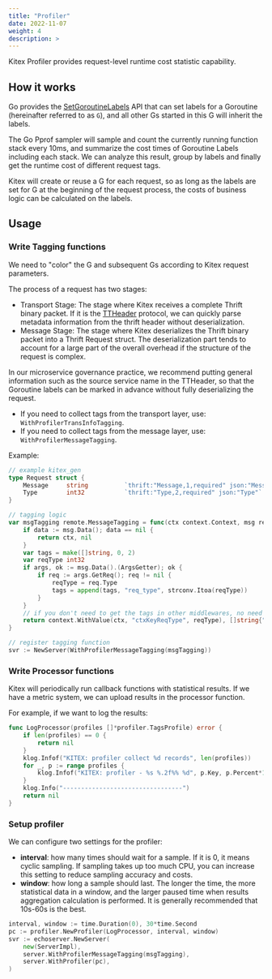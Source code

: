```yaml
---
title: "Profiler"
date: 2022-11-07
weight: 4
description: >
---
```


Kitex Profiler provides request-level runtime cost statistic capability.

## How it works

Go provides the [SetGoroutineLabels](https://pkg.go.dev/runtime/pprof#SetGoroutineLabels) API that can set labels for a Goroutine (hereinafter referred to as `G`), and all other Gs started in this G will inherit the labels.

The Go Pprof sampler will sample and count the currently running function stack every 10ms, and summarize the cost times of Goroutine Labels including each stack. We can analyze this result, group by labels and finally get the runtime cost of different request tags.

Kitex will create or reuse a G for each request, so as long as the labels are set for G at the beginning of the request process, the costs of business logic can be calculated on the labels.

## Usage

### Write Tagging functions

We need to "color" the G and subsequent Gs according to Kitex request parameters.

The process of a request has two stages:

- Transport Stage: The stage where Kitex receives a complete Thrift binary packet. If it is the [TTHeader](https://www.cloudwego.io/docs/kitex/reference/transport_protocol_ttheader/) protocol, we can quickly parse metadata information from the thrift header without deserialization.
- Message Stage: The stage where Kitex deserializes the Thrift binary packet into a Thrift Request struct. The deserialization part tends to account for a large part of the overall overhead if the structure of the request is complex.

In our microservice governance practice, we recommend putting general information such as the source service name in the TTHeader, so that the Goroutine labels can be marked in advance without fully deserializing the request.

- If you need to collect tags from the transport layer, use: `WithProfilerTransInfoTagging`.
- If you need to collect tags from the message layer, use: `WithProfilerMessageTagging`.

Example:

```go
// example kitex_gen
type Request struct {
	Message     string          `thrift:"Message,1,required" json:"Message"`
	Type        int32           `thrift:"Type,2,required" json:"Type"`
}

// tagging logic
var msgTagging remote.MessageTagging = func(ctx context.Context, msg remote.Message) (context.Context, []string) {
	if data := msg.Data(); data == nil {
		return ctx, nil
	}
	var tags = make([]string, 0, 2)
	var reqType int32
	if args, ok := msg.Data().(ArgsGetter); ok {
		if req := args.GetReq(); req != nil {
			reqType = req.Type
			tags = append(tags, "req_type", strconv.Itoa(reqType))
		}
	}
	// if you don't need to get the tags in other middlewares, no need to change ctx
	return context.WithValue(ctx, "ctxKeyReqType", reqType), []string{"req_type", strconv.Itoa(reqType)}
}

// register tagging function
svr := NewServer(WithProfilerMessageTagging(msgTagging))
```

### Write Processor functions

Kitex will periodically run callback functions with statistical results. If we have a metric system, we can upload results in the processor function. 

For example, if we want to log the results:

```go
func LogProcessor(profiles []*profiler.TagsProfile) error {
	if len(profiles) == 0 {
		return nil
	}
	klog.Infof("KITEX: profiler collect %d records", len(profiles))
	for _, p := range profiles {
		klog.Infof("KITEX: profiler - %s %.2f%% %d", p.Key, p.Percent*100, p.Value)
	}
	klog.Info("---------------------------------")
	return nil
}
```

### Setup profiler

We can configure two settings for the profiler:

- **interval**: how many times should wait for a sample. If it is 0, it means cyclic sampling. If sampling takes up too much CPU, you can increase this setting to reduce sampling accuracy and costs.
- **window**: how long a sample should last. The longer the time, the more statistical data in a window, and the larger paused time when results aggregation calculation is performed. It is generally recommended that 10s-60s is the best.

```go
interval, window := time.Duration(0), 30*time.Second
pc := profiler.NewProfiler(LogProcessor, interval, window)
svr := echoserver.NewServer(
	new(ServerImpl),
	server.WithProfilerMessageTagging(msgTagging),
	server.WithProfiler(pc),
)
```
